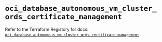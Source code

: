 # `oci_database_autonomous_vm_cluster_ords_certificate_management`

Refer to the Terraform Registory for docs: [`oci_database_autonomous_vm_cluster_ords_certificate_management`](https://registry.terraform.io/providers/oracle/oci/6.18.0/docs/resources/database_autonomous_vm_cluster_ords_certificate_management).
